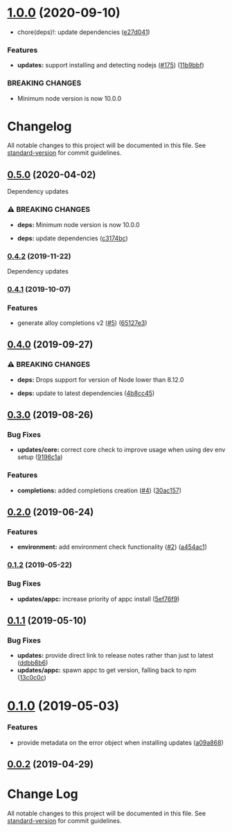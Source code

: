 # [1.0.0](https://github.com/appcelerator/titanium-editor-commons/compare/v0.4.2...v1.0.0) (2020-09-10)


* chore(deps)!: update dependencies ([e27d041](https://github.com/appcelerator/titanium-editor-commons/commit/e27d041960339e26bcf4e61e64b5268274397c08))


### Features

* **updates:** support installing and detecting nodejs ([#175](https://github.com/appcelerator/titanium-editor-commons/issues/175)) ([11b9bbf](https://github.com/appcelerator/titanium-editor-commons/commit/11b9bbf40a09720b561809447f20ac6e6da985c2))


### BREAKING CHANGES

* Minimum node version is now 10.0.0

# Changelog

All notable changes to this project will be documented in this file. See [standard-version](https://github.com/conventional-changelog/standard-version) for commit guidelines.

## [0.5.0](https://github.com/appcelerator/titanium-editor-commons/compare/v0.4.2...v0.5.0) (2020-04-02)

Dependency updates

### ⚠ BREAKING CHANGES

* **deps:** Minimum node version is now 10.0.0

* **deps:** update dependencies ([c3174bc](https://github.com/appcelerator/titanium-editor-commons/commit/c3174bc92f36ad03c4e2a4314fdccee662628d6b))

### [0.4.2](https://github.com/appcelerator/titanium-editor-commons/compare/v0.4.1...v0.4.2) (2019-11-22)

Dependency updates

### [0.4.1](https://github.com/appcelerator/titanium-editor-commons/compare/v0.4.0...v0.4.1) (2019-10-07)


### Features

* generate alloy completions v2 ([#5](https://github.com/appcelerator/titanium-editor-commons/issues/5)) ([65127e3](https://github.com/appcelerator/titanium-editor-commons/commit/65127e3))

## [0.4.0](https://github.com/appcelerator/titanium-editor-commons/compare/v0.3.0...v0.4.0) (2019-09-27)


### ⚠ BREAKING CHANGES

* **deps:** Drops support for version of Node lower than 8.12.0

* **deps:** update to latest dependencies ([4b8cc45](https://github.com/appcelerator/titanium-editor-commons/commit/4b8cc45))

## [0.3.0](https://github.com/appcelerator/titanium-editor-commons/compare/v0.2.0...v0.3.0) (2019-08-26)


### Bug Fixes

* **updates/core:** correct core check to improve usage when using dev env setup ([9196c1a](https://github.com/appcelerator/titanium-editor-commons/commit/9196c1a))


### Features

* **completions:** added completions creation ([#4](https://github.com/appcelerator/titanium-editor-commons/issues/4)) ([30ac157](https://github.com/appcelerator/titanium-editor-commons/commit/30ac157))



## [0.2.0](https://github.com/appcelerator/titanium-editor-commons/compare/v0.1.2...v0.2.0) (2019-06-24)


### Features

* **environment:** add environment check functionality ([#2](https://github.com/appcelerator/titanium-editor-commons/issues/2)) ([a454ac1](https://github.com/appcelerator/titanium-editor-commons/commit/a454ac1))



### [0.1.2](https://github.com/appcelerator/titanium-editor-commons/compare/v0.1.1...v0.1.2) (2019-05-22)


### Bug Fixes

* **updates/appc:** increase priority of appc install ([5ef76f9](https://github.com/appcelerator/titanium-editor-commons/commit/5ef76f9))



<a name="0.1.1"></a>
## [0.1.1](https://github.com/ewanharris/titanium-editor-commons/compare/v0.1.0...v0.1.1) (2019-05-10)


### Bug Fixes

* **updates:** provide direct link to release notes rather than just to latest ([ddbb8b6](https://github.com/ewanharris/titanium-editor-commons/commit/ddbb8b6))
* **updates/appc:** spawn appc to get version, falling back to npm ([13c0c0c](https://github.com/ewanharris/titanium-editor-commons/commit/13c0c0c))



<a name="0.1.0"></a>
# [0.1.0](https://github.com/appcelerator/titanium-editor-commons/compare/v0.0.2...v0.1.0) (2019-05-03)


### Features

* provide metadata on the error object when installing updates ([a09a868](https://github.com/appcelerator/titanium-editor-commons/commit/a09a868))



<a name="0.0.2"></a>
## [0.0.2](https://github.com/appcelerator/titanium-editor-commons/compare/v0.0.1...v0.0.2) (2019-04-29)



# Change Log

All notable changes to this project will be documented in this file. See [standard-version](https://github.com/conventional-changelog/standard-version) for commit guidelines.
